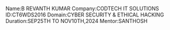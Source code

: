 Name:B REVANTH KUMAR
Company:CODTECH IT SOLUTIONS
ID:CT6WDS2016
Domain:CYBER SECURITY & ETHICAL HACKING
Duration:SEP25TH TO NOV10TH,2024
Mentor:SANTHOSH
